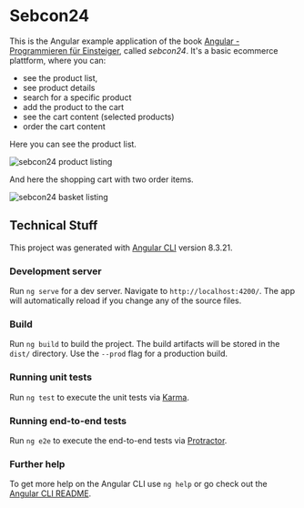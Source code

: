 # Sebcon24

This is the Angular example application of the book [Angular - Programmieren für Einsteiger](https://www.angular-buch.net), called _sebcon24_. It's a basic ecommerce plattform, where you can:

- see the product list,
- see product details
- search for a specific product
- add the product to the cart
- see the cart content (selected products)
- order the cart content

Here you can see the product list.

![sebcon24 product listing](../screens/sebcon24-produkte-overview.png)

And here the shopping cart with two order items.

![sebcon24 basket listing](../screens/sebcon24-warenkorb-overview.png)

## Technical Stuff

This project was generated with [Angular CLI](https://github.com/angular/angular-cli) version 8.3.21.

### Development server

Run `ng serve` for a dev server. Navigate to `http://localhost:4200/`. The app will automatically reload if you change any of the source files.

### Build

Run `ng build` to build the project. The build artifacts will be stored in the `dist/` directory. Use the `--prod` flag for a production build.

### Running unit tests

Run `ng test` to execute the unit tests via [Karma](https://karma-runner.github.io).

### Running end-to-end tests

Run `ng e2e` to execute the end-to-end tests via [Protractor](http://www.protractortest.org/).

### Further help

To get more help on the Angular CLI use `ng help` or go check out the [Angular CLI README](https://github.com/angular/angular-cli/blob/master/README.md).
